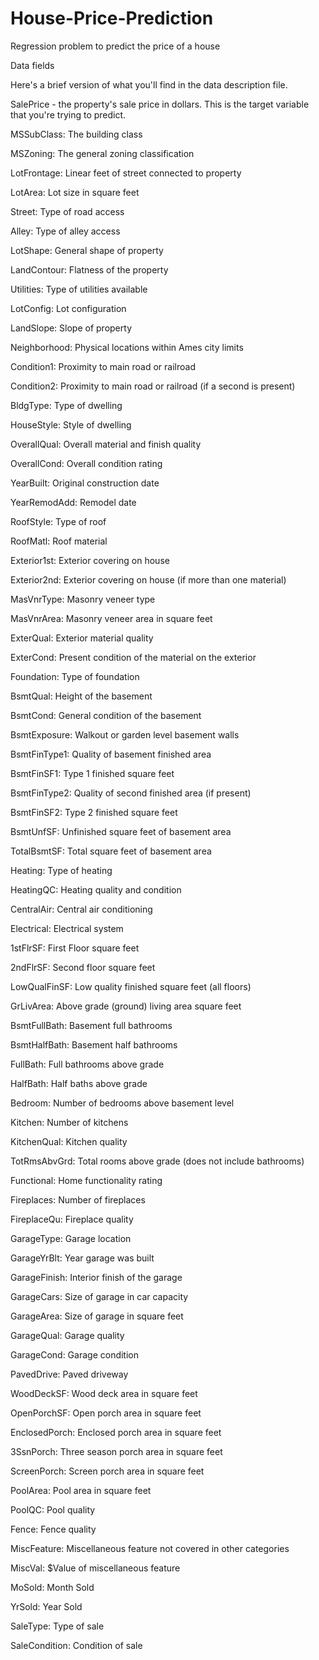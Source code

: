 # House-Price-Prediction
Regression problem to predict the price of a house


Data fields 

Here's a brief version of what you'll find in the data description file. 

SalePrice - the property's sale price in dollars. This is the target variable that you're trying to predict. 

MSSubClass: The building class 

MSZoning: The general zoning classification 

LotFrontage: Linear feet of street connected to property 

LotArea: Lot size in square feet 

Street: Type of road access 

Alley: Type of alley access 

LotShape: General shape of property 

LandContour: Flatness of the property 

Utilities: Type of utilities available 

LotConfig: Lot configuration 

LandSlope: Slope of property 

Neighborhood: Physical locations within Ames city limits 

Condition1: Proximity to main road or railroad 

Condition2: Proximity to main road or railroad (if a second is present) 

BldgType: Type of dwelling 

HouseStyle: Style of dwelling 

OverallQual: Overall material and finish quality 

OverallCond: Overall condition rating 

YearBuilt: Original construction date 

YearRemodAdd: Remodel date 

RoofStyle: Type of roof 

RoofMatl: Roof material 

Exterior1st: Exterior covering on house 

Exterior2nd: Exterior covering on house (if more than one material) 

MasVnrType: Masonry veneer type 

MasVnrArea: Masonry veneer area in square feet 

ExterQual: Exterior material quality 

ExterCond: Present condition of the material on the exterior 

Foundation: Type of foundation 

BsmtQual: Height of the basement 

BsmtCond: General condition of the basement 

BsmtExposure: Walkout or garden level basement walls 

BsmtFinType1: Quality of basement finished area 

BsmtFinSF1: Type 1 finished square feet 

BsmtFinType2: Quality of second finished area (if present) 

BsmtFinSF2: Type 2 finished square feet 

BsmtUnfSF: Unfinished square feet of basement area 

TotalBsmtSF: Total square feet of basement area 

Heating: Type of heating 

HeatingQC: Heating quality and condition 

CentralAir: Central air conditioning 

Electrical: Electrical system 

1stFlrSF: First Floor square feet 

2ndFlrSF: Second floor square feet 

LowQualFinSF: Low quality finished square feet (all floors) 

GrLivArea: Above grade (ground) living area square feet 

BsmtFullBath: Basement full bathrooms 

BsmtHalfBath: Basement half bathrooms 

FullBath: Full bathrooms above grade 

HalfBath: Half baths above grade 

Bedroom: Number of bedrooms above basement level 

Kitchen: Number of kitchens 

KitchenQual: Kitchen quality 

TotRmsAbvGrd: Total rooms above grade (does not include bathrooms) 

Functional: Home functionality rating 

Fireplaces: Number of fireplaces 

FireplaceQu: Fireplace quality 

GarageType: Garage location 

GarageYrBlt: Year garage was built 

GarageFinish: Interior finish of the garage 

GarageCars: Size of garage in car capacity 

GarageArea: Size of garage in square feet 

GarageQual: Garage quality 

GarageCond: Garage condition 

PavedDrive: Paved driveway 

WoodDeckSF: Wood deck area in square feet 

OpenPorchSF: Open porch area in square feet 

EnclosedPorch: Enclosed porch area in square feet 

3SsnPorch: Three season porch area in square feet 

ScreenPorch: Screen porch area in square feet 

PoolArea: Pool area in square feet 

PoolQC: Pool quality 

Fence: Fence quality 

MiscFeature: Miscellaneous feature not covered in other categories 

MiscVal: $Value of miscellaneous feature 

MoSold: Month Sold 

YrSold: Year Sold 

SaleType: Type of sale 

SaleCondition: Condition of sale 

 
